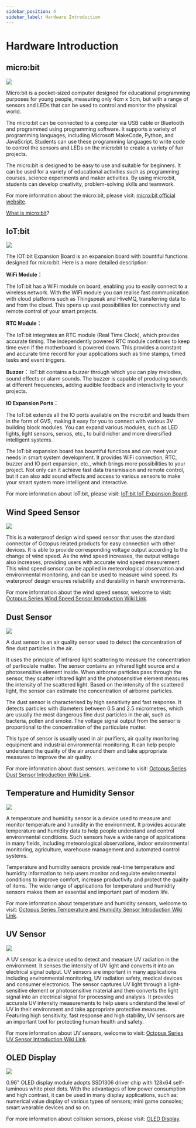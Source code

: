 ```yaml
---
sidebar_position: 4
sidebar_label: Hardware Introduction
---
```


# Hardware Introduction

## micro:bit

![](./images/smart-weather-station-kit-hardware-introduction-01.png)

Micro:bit is a pocket-sized computer designed for educational programming purposes for young people, measuring only 4cm x 5cm, but with a range of sensors and LEDs that can be used to control and monitor the physical world.

The micro:bit can be connected to a computer via USB cable or Bluetooth and programmed using programming software. It supports a variety of programming languages, including Microsoft MakeCode, Python, and JavaScript. Students can use these programming languages to write code to control the sensors and LEDs on the micro:bit to create a variety of fun projects.

The micro:bit is designed to be easy to use and suitable for beginners. It can be used for a variety of educational activities such as programming courses, science experiments and maker activities. By using micro:bit, students can develop creativity, problem-solving skills and teamwork.

For more information about the micro:bit, please visit: [micro:bit official website](https://microbit.org/).

[What is micro:bit](https://support.microbit.org/support/solutions/articles/19000013983-what-is-a-micro-bit-)?

## IoT:bit

![](./images/smart-weather-station-kit-hardware-introduction-01.png)

The IOT:bit Expansion Board is an expansion board with bountiful functions designed for micro:bit. Here is a more detailed description:

**WiFi Module：**

The IoT:bit has a WiFi module on board, enabling you to easily connect to a wireless network. With the WiFi module you can realise fast communication with cloud platforms such as Thingspeak and HiveMQ, transferring data to and from the cloud. This opens up vast possibilities for connectivity and remote control of your smart projects.

**RTC Module：**

The IoT:bit integrates an RTC module (Real Time Clock), which provides accurate timing. The independently powered RTC module continues to keep time even if the motherboard is powered down. This provides a constant and accurate time record for your applications such as time stamps, timed tasks and event triggers.

**Buzzer：**
IoT:bit contains a buzzer through which you can play melodies, sound effects or alarm sounds. The buzzer is capable of producing sounds at different frequencies, adding audible feedback and interactivity to your projects.

**IO Expansion Ports：**

The IoT:bit extends all the IO ports available on the micro:bit and leads them in the form of GVS, making it easy for you to connect with various 3V building block modules. You can expand various modules, such as LED lights, light sensors, servos, etc., to build richer and more diversified intelligent systems.

The IoT:bit expansion board has bountiful functions and can meet your needs in smart system development. It provides WiFi connection, RTC, buzzer and IO port expansion, etc., which brings more possibilities to your project. Not only can it achieve fast data transmission and remote control, but it can also add sound effects and access to various sensors to make your smart system more intelligent and interactive.

For more information about IoT:bit, please visit: [IoT:bit IoT Expansion Board](http://wiki.elecfreaks.com/en/microbit/expansion-board/iot-bit/).

## Wind Speed Sensor

![](./images/smart-weather-station-kit-hardware-introduction-03.png)

This is a waterproof design wind speed sensor that uses the standard connector of Octopus related products for easy connection with other devices. It is able to provide corresponding voltage output according to the change of wind speed. As the wind speed increases, the output voltage also increases, providing users with accurate wind speed measurement. This wind speed sensor can be applied in meteorological observation and environmental monitoring, and can be used to measure wind speed. Its waterproof design ensures reliability and durability in harsh environments.

For more information about the wind speed sensor, welcome to visit: [Octopus Series Wind Speed Sensor Introduction Wiki Link](https://wiki.elecfreaks.com/en/microbit/sensor/octopus-sensors/sensor/octopus_ef04083/).

## Dust Sensor

![](./images/smart-weather-station-kit-hardware-introduction-04.png)

A dust sensor is an air quality sensor used to detect the concentration of fine dust particles in the air.

It uses the principle of infrared light scattering to measure the concentration of particulate matter. The sensor contains an infrared light source and a photosensitive element inside. When airborne particles pass through the sensor, they scatter infrared light and the photosensitive element measures the intensity of the scattered light. Based on the intensity of the scattered light, the sensor can estimate the concentration of airborne particles.

The dust sensor is characterised by high sensitivity and fast response. It detects particles with diameters between 0.5 and 2.5 micrometres, which are usually the most dangerous fine dust particles in the air, such as bacteria, pollen and smoke. The voltage signal output from the sensor is proportional to the concentration of the particulate matter.

This type of sensor is usually used in air purifiers, air quality monitoring equipment and industrial environmental monitoring. It can help people understand the quality of the air around them and take appropriate measures to improve the air quality.

For more information about dust sensors, welcome to visit: [Octopus Series Dust Sensor Introduction Wiki Link](http://wiki.elecfreaks.com/en/microbit/sensor/octopus-sensors/sensor/octopus_ef11083/).

## Temperature and Humidity Sensor

![](./images/smart-weather-station-kit-hardware-introduction-05.png)

A temperature and humidity sensor is a device used to measure and monitor temperature and humidity in the environment. It provides accurate temperature and humidity data to help people understand and control environmental conditions. Such sensors have a wide range of applications in many fields, including meteorological observations, indoor environmental monitoring, agriculture, warehouse management and automated control systems.

Temperature and humidity sensors provide real-time temperature and humidity information to help users monitor and regulate environmental conditions to improve comfort, increase productivity and protect the quality of items. The wide range of applications for temperature and humidity sensors makes them an essential and important part of modern life.

For more information about temperature and humidity sensors, welcome to visit: [Octopus Series Temperature and Humidity Sensor Introduction Wiki Link](https://wiki.elecfreaks.com/en/microbit/sensor/octopus-sensors/sensor/octopus_ef04019/).

## UV Sensor

![](./images/smart-weather-station-kit-hardware-introduction-06.png)

A UV sensor is a device used to detect and measure UV radiation in the environment. It senses the intensity of UV light and converts it into an electrical signal output. UV sensors are important in many applications including environmental monitoring, UV radiation safety, medical devices and consumer electronics. The sensor captures UV light through a light-sensitive element or photosensitive material and then converts the light signal into an electrical signal for processing and analysis. It provides accurate UV intensity measurements to help users understand the level of UV in their environment and take appropriate protective measures. Featuring high sensitivity, fast response and high stability, UV sensors are an important tool for protecting human health and safety.

For more information about UV sensors, welcome to visit: [Octopus Series UV Sensor Introduction Wiki Link](https://wiki.elecfreaks.com/en/microbit/sensor/octopus-sensors/sensor/octopus_ef04093/).

## OLED Display

![](./images/smart-weather-station-kit-hardware-introduction-07.png)

0.96" OLED display module adopts SSD1306 driver chip with 128x64 self-luminous white pixel dots. With the advantages of low power consumption and high contrast, it can be used in many display applications, such as: numerical value display of various types of sensors; mini game consoles; smart wearable devices and so on.

For more information about collision sensors, please visit: [OLED Display](https://wiki.elecfreaks.com/en/microbit/sensor/octopus-sensors/output/octopus_ef03155).
